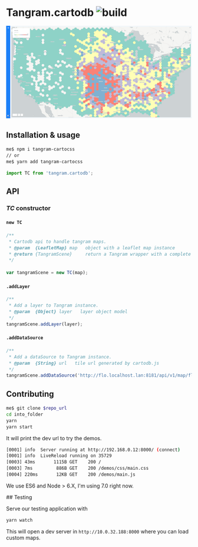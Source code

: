 # Tangram.cartodb ![build](https://travis-ci.org/CartoDB/tangram.cartodb.svg?branch=master)

![Uniform style](/demos/images/embed.png)

## Installation & usage

```bash
me$ npm i tangram-cartocss
// or
me$ yarn add tangram-cartocss
```

```javascript
import TC from 'tangram.cartodb';
```
## API

### *TC* constructor

#### `new TC`

```javascript
/**
 * Cartodb api to handle tangram maps.
 * @param  {LeafletMap} map   object with a leaflet map instance
 * @return {TangramScene}     return a Tangram wrapper with a complete api for cartodb.js
 */

var tangramScene = new TC(map);

```

#### `.addLayer`

```javascript
/**
 * Add a layer to Tangram instance.
 * @param  {Object} layer   layer object model
 */
tangramScene.addLayer(layer);
```

#### `.addDataSource`

```javascript
/**
 * Add a dataSource to Tangram instance.
 * @param  {String} url   tile url generated by cartodb.js
 */
tangramScene.addDataSource('http://flo.localhost.lan:8181/api/v1/map/flo@4d30aeba@77e23386655d49f11e3cc4e729105014:1478776666976/{sourceLayers}/{z}/{x}/{y}.png');
```

## Contributing

```sh
me$ git clone $repo_url
cd into_folder
yarn
yarn start
```

It will print the dev url to try the demos.

```sh
[0001] info  Server running at http://192.168.0.12:8000/ (connect)
[0001] info  LiveReload running on 35729
[0003] 43ms       1115B GET    200 /
[0003] 7ms         886B GET    200 /demos/css/main.css
[0004] 220ms       12KB GET    200 /demos/main.js
```

We use ES6 and Node > 6.X, I'm using 7.0 right now.


## Testing

Serve our testing application with 

```sh
yarn watch
```

This will open a dev server in `http://10.0.32.188:8000` where you can load custom maps.

